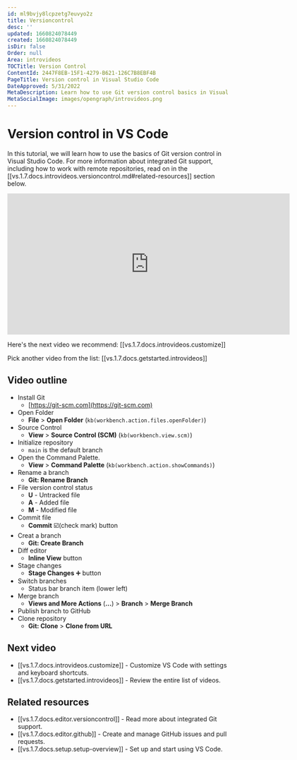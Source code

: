 ```yaml
---
id: ml9bvjy8lcpzetg7euvyo2z
title: Versioncontrol
desc: ''
updated: 1660824078449
created: 1660824078449
isDir: false
Order: null
Area: introvideos
TOCTitle: Version Control
ContentId: 2447F8EB-15F1-4279-B621-126C7B8EBF4B
PageTitle: Version control in Visual Studio Code
DateApproved: 5/31/2022
MetaDescription: Learn how to use Git version control basics in Visual Studio Code.
MetaSocialImage: images/opengraph/introvideos.png
---
```

# Version control in VS Code

In this tutorial, we will learn how to use the basics of Git version control in Visual Studio Code. For more information about integrated Git support, including how to work with remote repositories, read on in the [[vs.1.7.docs.introvideos.versioncontrol.md#related-resources]] section below.

<iframe src="https://www.youtube.com/embed/i_23KUAEtUM?autoplay=true" width="640" height="320" allowFullScreen="true" frameBorder="0" title="Using Git with Visual Studio Code"></iframe>

Here's the next video we recommend: [[vs.1.7.docs.introvideos.customize]]

Pick another video from the list: [[vs.1.7.docs.getstarted.introvideos]]

## Video outline

* Install Git
  * [https://git-scm.com](https://git-scm.com)
* Open Folder
  * **File** > **Open Folder** (`kb(workbench.action.files.openFolder)`)
* Source Control
  * **View** > **Source Control (SCM)** (`kb(workbench.view.scm)`)
* Initialize repository
  * `main` is the default branch
* Open the Command Palette.
  * **View** > **Command Palette** (`kb(workbench.action.showCommands)`)
* Rename a branch
  * **Git: Rename Branch**
* File version control status
  * **U** - Untracked file
  * **A** - Added file
  * **M** - Modified file
* Commit file
  * **Commit** ☑️(check mark) button
* Creat a branch
  * **Git: Create Branch**
* Diff editor
  * **Inline View** button
* Stage changes
  * **Stage Changes** ➕ button
* Switch branches
  * Status bar branch item (lower left)
* Merge branch
  * **Views and More Actions** (**...**) > **Branch** > **Merge Branch**
* Publish branch to GitHub
* Clone repository
  * **Git: Clone** > **Clone from URL**

## Next video

* [[vs.1.7.docs.introvideos.customize]] - Customize VS Code with settings and keyboard shortcuts.
* [[vs.1.7.docs.getstarted.introvideos]] - Review the entire list of videos.

## Related resources

* [[vs.1.7.docs.editor.versioncontrol]] - Read more about integrated Git support.
* [[vs.1.7.docs.editor.github]] - Create and manage GitHub issues and pull requests.
* [[vs.1.7.docs.setup.setup-overview]] - Set up and start using VS Code.
